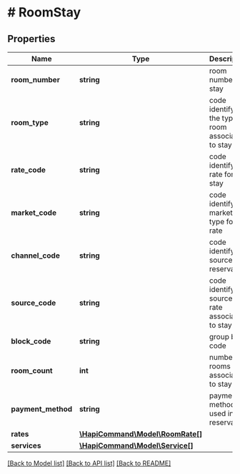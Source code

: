 # # RoomStay

## Properties

Name | Type | Description | Notes
------------ | ------------- | ------------- | -------------
**room_number** | **string** | room number for stay | [optional] 
**room_type** | **string** | code identifying the type of room associated to stay | 
**rate_code** | **string** | code identifying rate for stay | [optional] 
**market_code** | **string** | code identifying marketing type for rate | [optional] 
**channel_code** | **string** | code identifying source of reservation | [optional] 
**source_code** | **string** | code identifying source of rate associated to stay | [optional] 
**block_code** | **string** | group block code | [optional] 
**room_count** | **int** | number of rooms associated to stay | 
**payment_method** | **string** | payment method used in the reservation | [optional] 
**rates** | [**\HapiCommand\Model\RoomRate[]**](RoomRate.md) |  | 
**services** | [**\HapiCommand\Model\Service[]**](Service.md) |  | [optional] 

[[Back to Model list]](../../README.md#documentation-for-models) [[Back to API list]](../../README.md#documentation-for-api-endpoints) [[Back to README]](../../README.md)


